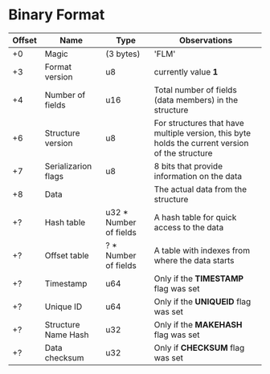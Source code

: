 # Binary Format

| Offset | Name                | Type                   | Observations                                                                                    |
| ------ | ------------------- | ---------------------- | ----------------------------------------------------------------------------------------------- |
| +0     | Magic               | (3 bytes)              | 'FLM'                                                                                           |
| +3     | Format version      | u8                     | currently value **1**                                                                           |
| +4     | Number of fields    | u16                    | Total number of fields (data members) in the structure                                          |
| +6     | Structure version   | u8                     | For structures that have multiple version, this byte holds the current version of the structure |
| +7     | Serializarion flags | u8                     | 8 bits that provide information on the data                                                     |
| +8     | Data                |                        | The actual data from the structure                                                              |
| +?     | Hash table          | u32 * Number of fields | A hash table for quick access to the data                                                       |
| +?     | Offset table        | ? * Number of fields   | A table with indexes from where the data starts                                                 |
| +?     | Timestamp           | u64                    | Only if the **TIMESTAMP** flag was set                                                          |
| +?     | Unique ID           | u64                    | Only if the **UNIQUEID** flag was set                                                           |
| +?     | Structure Name Hash | u32                    | Only if the **MAKEHASH** flag was set                                                           |
| +?     | Data checksum       | u32                    | Only if **CHECKSUM** flag was set                                                               |

